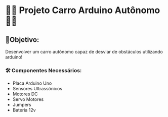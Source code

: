 <h1>🚗🤖 Projeto Carro Arduino Autônomo🤖🚗</h1> 

<h2>🎯Objetivo:</h2>Desenvolver um carro autônomo capaz de desviar de obstáculos utilizando arduino!

<h3>🛠️ Componentes Necessários:</h3>
<ul>
  <li>Placa Arduino Uno</li>
  <li>Sensores Ultrassônicos</li>
  <li>Motores DC</li>
  <li>Servo Motores</li>
  <li>Jumpers</li>
  <li>Bateria 12v</li>
</ul>
